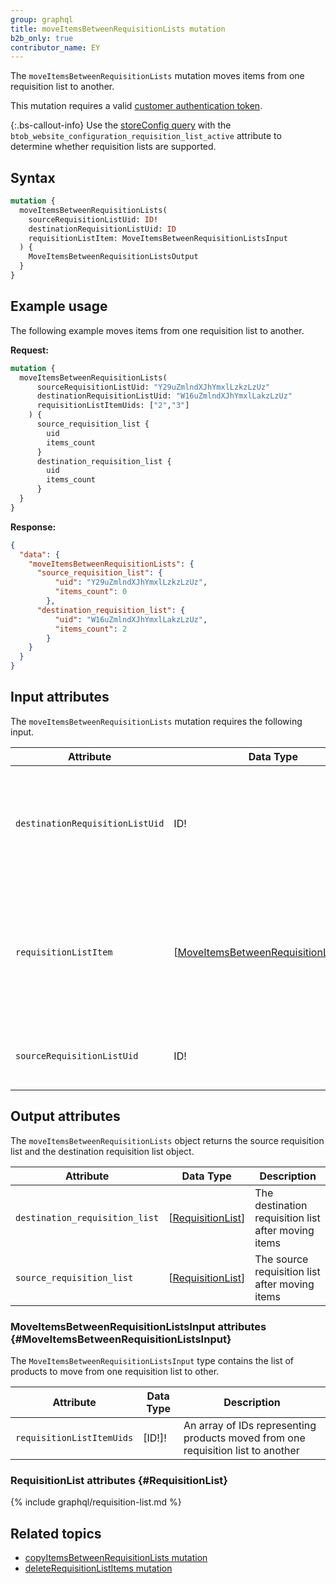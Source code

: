 ```yaml
---
group: graphql
title: moveItemsBetweenRequisitionLists mutation
b2b_only: true
contributor_name: EY
---
```

The `moveItemsBetweenRequisitionLists` mutation moves items from one requisition list to another.

This mutation requires a valid [customer authentication token]({{page.baseurl}}/graphql/mutations/generate-customer-token.html).

{:.bs-callout-info}
Use the [storeConfig query]({{page.baseurl}}/graphql/queries/store-config.html) with the `btob_website_configuration_requisition_list_active` attribute to determine whether requisition lists are supported.

## Syntax

```graphql
mutation {
  moveItemsBetweenRequisitionLists(
    sourceRequisitionListUid: ID!
    destinationRequisitionListUid: ID
    requisitionListItem: MoveItemsBetweenRequisitionListsInput
  ) {
    MoveItemsBetweenRequisitionListsOutput
  }
}
```

## Example usage

The following example moves items from one requisition list to another.

**Request:**

``` graphql
mutation {
  moveItemsBetweenRequisitionLists(
      sourceRequisitionListUid: "Y29uZmlndXJhYmxlLzkzLzUz"
      destinationRequisitionListUid: "W16uZmlndXJhYmxlLakzLzUz"
      requisitionListItemUids: ["2","3"]
    ) {
      source_requisition_list {
        uid
        items_count
      }
      destination_requisition_list {
        uid
        items_count
      }
  }
}
```

**Response:**

``` json
{
  "data": {
    "moveItemsBetweenRequisitionLists": {
      "source_requisition_list": {
          "uid": "Y29uZmlndXJhYmxlLzkzLzUz",
          "items_count": 0
        },
      "destination_requisition_list": {
          "uid": "W16uZmlndXJhYmxlLakzLzUz",
          "items_count": 2
        }
    }
  }
}
```

## Input attributes

The `moveItemsBetweenRequisitionLists` mutation requires the following input.

Attribute |  Data Type | Description
--- | --- | ---
`destinationRequisitionListUid`| ID! | The unique ID of the destination requisition list. If null, a new requisition list will be created
`requisitionListItem`| [[MoveItemsBetweenRequisitionListsInput](#MoveItemsBetweenRequisitionListsInput)]  | An array of selected requisition list items that are to be moved from the source to the destination list
`sourceRequisitionListUid`| ID! | The unique ID of the source requisition list

## Output attributes

The `moveItemsBetweenRequisitionLists` object returns the source requisition list and the destination requisition list object.

Attribute |  Data Type | Description
--- | --- | ---
`destination_requisition_list` | [[RequisitionList](#RequisitionList)] | The destination requisition list after moving items
`source_requisition_list` | [[RequisitionList](#RequisitionList)] | The source requisition list after moving items

### MoveItemsBetweenRequisitionListsInput attributes {#MoveItemsBetweenRequisitionListsInput}

The `MoveItemsBetweenRequisitionListsInput` type contains the list of products to move from one requisition list to other.

Attribute |  Data Type | Description
--- | --- | ---
`requisitionListItemUids` | [ID!]! | An array of IDs representing products moved from one requisition list to another

### RequisitionList attributes {#RequisitionList}
{% include graphql/requisition-list.md %}

## Related topics

*  [copyItemsBetweenRequisitionLists mutation]({{page.baseurl}}/graphql/mutations/copy-items-between-requisition-lists.html)
*  [deleteRequisitionListItems mutation]({{page.baseurl}}/graphql/mutations/delete-requisition-list-items.html)